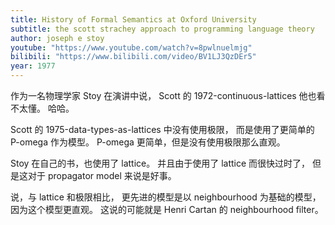 ```yaml
---
title: History of Formal Semantics at Oxford University
subtitle: the scott strachey approach to programming language theory
author: joseph e stoy
youtube: "https://www.youtube.com/watch?v=8pwlnuelmjg"
bilibili: "https://www.bilibili.com/video/BV1LJ3QzDEr5"
year: 1977
---
```


作为一名物理学家 Stoy 在演讲中说，
Scott 的 1972-continuous-lattices 他也看不太懂。
哈哈。

Scott 的 1975-data-types-as-lattices 中没有使用极限，
而是使用了更简单的 P-omega 作为模型。
P-omega 更简单，但是没有使用极限那么直观。

Stoy 在自己的书，也使用了 lattice。
并且由于使用了 lattice 而很快过时了，
但是这对于 propagator model 来说是好事。

说，与 lattice 和极限相比，
更先进的模型是以 neighbourhood 为基础的模型，
因为这个模型更直观。
这说的可能就是 Henri Cartan 的 neighbourhood filter。
